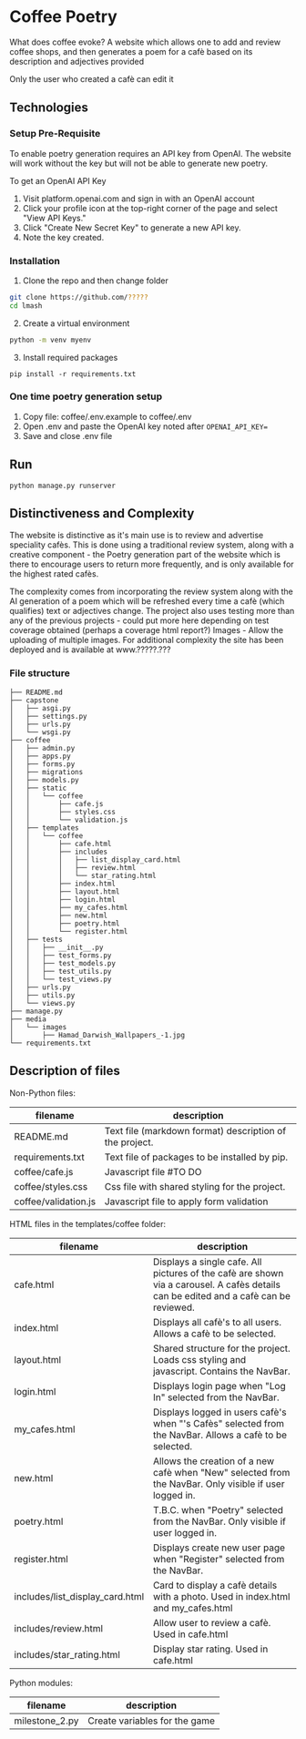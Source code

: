 # Coffee Poetry
What does coffee evoke? 
A website which allows one to add and review coffee shops, and then generates a poem 
for a cafè based on its description and adjectives provided

Only the user who created a cafè can edit it 

## Technologies

### Setup Pre-Requisite
To enable poetry generation requires an API key from OpenAI. The website will work without the key
but will not be able to generate new poetry.

To get an OpenAI API Key
1. Visit platform.openai.com and sign in with an OpenAI account
2. Click your profile icon at the top-right corner of the page and select "View API Keys."
3. Click "Create New Secret Key" to generate a new API key.
4. Note the key created.

### Installation
1. Clone the repo and then change folder

```sh
git clone https://github.com/?????
cd lmash
```

2. Create a virtual environment 

```sh
python -m venv myenv
```

3. Install required packages

```shell
pip install -r requirements.txt
```

### One time poetry generation setup
1. Copy file: coffee/.env.example to coffee/.env
2. Open .env and paste the OpenAI key noted after 
`OPENAI_API_KEY=`
3. Save and close .env file

## Run
`python manage.py runserver`

## Distinctiveness and Complexity
The website is distinctive as it's main use is to review and advertise speciality cafès.
This is done using a traditional review system, along with a creative component - the Poetry generation 
part of the website which is there to encourage users to return more frequently, and is only available for the highest rated 
cafès.

The complexity comes from incorporating the review system along with the AI generation of a poem which will be 
refreshed every time a cafè (which qualifies) text or adjectives change. The project also uses testing more than any of the 
previous projects - could put more here depending on test coverage obtained (perhaps a coverage html report?) 
Images - Allow the uploading of multiple images. For additional complexity the site has been deployed and is available at www.?????.??? 

### File structure

```
├── README.md
├── capstone
│   ├── asgi.py
│   ├── settings.py
│   ├── urls.py
│   └── wsgi.py
├── coffee
│   ├── admin.py
│   ├── apps.py
│   ├── forms.py
│   ├── migrations
│   ├── models.py
│   ├── static
│   │   └── coffee
│   │       ├── cafe.js
│   │       ├── styles.css
│   │       └── validation.js
│   ├── templates
│   │   └── coffee
│   │       ├── cafe.html
│   │       ├── includes
│   │       │   ├── list_display_card.html
│   │       │   ├── review.html
│   │       │   └── star_rating.html
│   │       ├── index.html
│   │       ├── layout.html
│   │       ├── login.html
│   │       ├── my_cafes.html
│   │       ├── new.html
│   │       ├── poetry.html
│   │       └── register.html
│   ├── tests
│   │   ├── __init__.py
│   │   ├── test_forms.py
│   │   ├── test_models.py
│   │   ├── test_utils.py
│   │   └── test_views.py
│   ├── urls.py
│   ├── utils.py
│   └── views.py
├── manage.py
├── media
│   └── images
│       ├── Hamad_Darwish_Wallpapers_-1.jpg
└── requirements.txt
```
## Description of files

Non-Python files:

| filename             | description                                             |
|----------------------|---------------------------------------------------------|
| README.md            | Text file (markdown format) description of the project. |
| requirements.txt     | Text file of packages to be installed by pip.           |
| coffee/cafe.js       | Javascript file #TO DO                                  |
| coffee/styles.css    | Css file with shared styling for the project.           |
| coffee/validation.js | Javascript file to apply form validation                |

HTML files in the templates/coffee folder:

| filename                        | description                                                                                                                          |
|---------------------------------|--------------------------------------------------------------------------------------------------------------------------------------|
| cafe.html                       | Displays a single cafe. All pictures of the cafè are shown via a carousel. A cafès details can be edited and a cafè can be reviewed. |
| index.html                      | Displays all cafè's to all users. Allows a cafè to be selected.                                                                      |
| layout.html                     | Shared structure for the project. Loads css styling and javascript. Contains the NavBar.                                             |
| login.html                      | Displays login page when "Log In" selected from the NavBar.                                                                          |
| my_cafes.html                   | Displays logged in users cafè's when "<User>'s Cafès" selected from the NavBar. Allows a cafè to be selected.                        |
| new.html                        | Allows the creation of a new cafè when "New" selected from the NavBar. Only visible if user logged in.                               |
| poetry.html                     | T.B.C. when "Poetry" selected from the NavBar. Only visible if user logged in.                                                       |
| register.html                   | Displays create new user page when "Register" selected from the NavBar.                                                              |
| includes/list_display_card.html | Card to display a cafè details with a photo. Used in index.html and my_cafes.html                                                    |
| includes/review.html            | Allow user to review a cafè. Used in cafe.html                                                                                       |
| includes/star_rating.html       | Display star rating. Used in cafe.html                                                                                               |

Python modules:

| filename            | description                                                                         |
| ------------------- | ----------------------------------------------------------------------------------- |
| milestone_2.py      | Create variables for the game                                                       |

